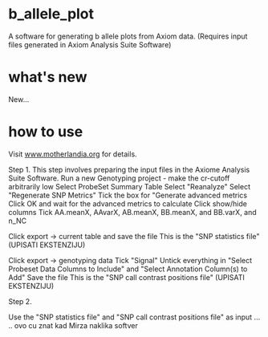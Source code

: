 # b_allele_plot
A software for generating b allele plots from Axiom data.
(Requires input files generated in Axiom Analysis Suite Software) 

# what's new
New...

# how to use
Visit www.motherlandia.org for details.

Step 1. This step involves preparing the input files in the Axiome Analysis Suite  Software.
  Run a new Genotyping project - make the cr-cutoff arbitrarily low
  Select ProbeSet Summary Table
  Select "Reanalyze"
  Select "Regenerate SNP Metrics"
  Tick the box for "Generate advanced metrics
  Click OK and wait for the advanced metrics to calculate
  Click show/hide columns
  Tick AA.meanX, AAvarX, AB.meanX, BB.meanX, and BB.varX, and n_NC

Click export -> current table and save the file
This is the "SNP statistics file" (UPISATI EKSTENZIJU)

Click export -> genotyping data
Tick "Signal"
Untick everything in "Select Probeset Data Columns to Include" and "Select Annotation Column(s) to Add"
Save the file
This is the "SNP call contrast positions file"  (UPISATI EKSTENZIJU)

Step 2. 

Use the "SNP statistics file" and "SNP call contrast positions file" as input ... 
.. ovo cu znat kad Mirza naklika softver
